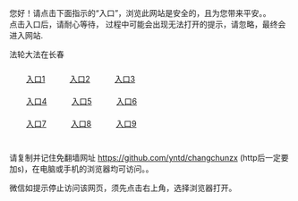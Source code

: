 您好！请点击下面指示的“入口”，浏览此网站是安全的，且为您带来平安。。 <br/>
点击入口后，请耐心等待， 过程中可能会出现无法打开的提示，请忽略，最终会进入网站. </br>

法轮大法在长春<br/>
<div style="padding:10px"><a style="margin:20px" target="_blank" href="https://d1newctrmxn2a6.cloudfront.net/2Qpsp?vxvazdc" id="ccLink1" rel="nofollow">入口1</a> <a target="_blank" style="margin:20px" href="https://d2affvbgmoyrh0.cloudfront.net/2Qpsp?ogjgu" id="ccLink2" rel="nofollow">入口2</a> <a style="margin:20px" target="_blank" href="https://d3461sbg3qf5y1.cloudfront.net/2Qpsp?zyijvhbt" id="ccLink3" rel="nofollow">入口3</a></div>

<div style="padding:10px" ><a style="margin:20px" target="_blank" href="https://d1newctrmxn2a6.cloudfront.net/2Qpsp?vxvazdc" id="ccLink4" rel="nofollow">入口4</a> <a style="margin:20px" href="https://d2affvbgmoyrh0.cloudfront.net/2Qpsp?ogjgu" target="_blank" id="ccLink5" rel="nofollow">入口5</a> <a style="margin:20px" href="https://d3461sbg3qf5y1.cloudfront.net/2Qpsp?zyijvhbt" target="_blank" id="ccLink6" rel="nofollow">入口6</a></div>

<div style="padding:10px"><a style="margin:20px" target="_blank" href="https://d1newctrmxn2a6.cloudfront.net/2Qpsp?vxvazdc" id="ccLink7" rel="nofollow">入口7</a> <a style="margin:20px" href="https://d2affvbgmoyrh0.cloudfront.net/2Qpsp?ogjgu" target="_blank" id="ccLink8" rel="nofollow">入口8</a> <a style="margin:20px" target="_blank" href="https://d3461sbg3qf5y1.cloudfront.net/2Qpsp?zyijvhbt" id="ccLink9" rel="nofollow">入口9</a></div>

<br/>



请复制并记住免翻墙网址 https://github.com/yntd/changchunzx (http后一定要加s)，在电脑或手机的浏览器均可访问。。<br/>

微信如提示停止访问该网页，须先点击右上角，选择浏览器打开。
